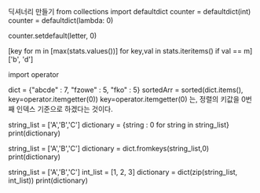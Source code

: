 딕셔너리 만들기
from collections import defaultdict
counter = defaultdict(int)
counter = defaultdict(lambda: 0)

counter.setdefault(letter, 0)

[key for m in [max(stats.values())] for key,val in stats.iteritems() if val == m]
['b', 'd']

import operator

dict = {"abcde" : 7, "fzowe" : 5, "fko" : 5}
sortedArr = sorted(dict.items(), key=operator.itemgetter(0))
key=operator.itemgetter(0) 는, 정렬의 키값을 0번째 인덱스 기준으로 하겠다는 것이다.

string_list = ['A','B','C']
dictionary = {string : 0 for string in string_list}
print(dictionary)

string_list = ['A','B','C']
dictionary = dict.fromkeys(string_list,0)
print(dictionary)

string_list = ['A','B','C']
int_list = [1, 2, 3]
dictionary = dict(zip(string_list, int_list))
print(dictionary)
